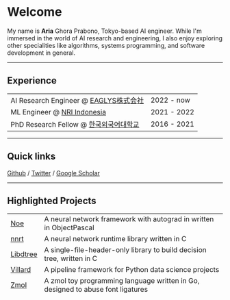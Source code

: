 # Welcome

My name is **Aria** Ghora Prabono, Tokyo-based AI engineer. While I'm immersed in the world of AI research and engineering, I also enjoy exploring other specialities like algorithms, systems programming, and software development in general.

---

## Experience

|                                                         |             |
| ------------------------------------------------------- | ----------- |
| AI Research Engineer @ [EAGLYS株式会社](//eaglys.co.jp) | 2022 - now  |
| ML Engineer @ [NRI Indonesia](//nri.co.id)              | 2021 - 2022 |
| PhD Research Fellow @ [한국외국어대학교](//nri.co.id)   | 2016 - 2021 |

---

## Quick links

[Github](//github.com/ariaghora) / [Twitter](//twitter.com/aria_ghora) / [Google Scholar](https://scholar.google.com/citations?user=1K4ynvMAAAAJ&hl=en&oi=ao)

---

## Highlighted Projects

|                                                       |                                                                                                                |
| ----------------------------------------------------- | -------------------------------------------------------------------------------------------------------------- |
| [Noe](//github.com/ariaghora/noe)                     | A neural network framework with autograd in written in ObjectPascal                                            |
| [nnrt](//github.com/ariaghora/nnrt)                   | A neural network runtime library written in C                                                                  |
| [Libdtree](https://github.com/ariaghora/libdtree)     | A single-file-header-only library to build decision tree, written in C                                         |
| [Villard](//github.com/ariaghora/villard)             | A pipeline framework for Python data science projects                                                          |
| [Zmol](//github.com/ariaghora/zmol)                   | A zmol toy programming language written in Go, designed to abuse font ligatures                                |


